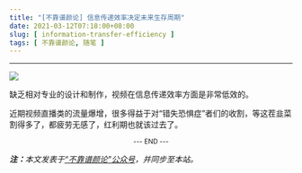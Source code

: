 ```yaml
---
title: "[不靠谱颜论] 信息传递效率决定未来生存周期"
date: 2021-03-12T07:18:00+08:00
slug: [ information-transfer-efficiency ]
tags: [ 不靠谱颜论, 随笔 ]
---
```


---

<img src="images/2021-03-12/cover.png" style="max-width:300px"/>

缺乏相对专业的设计和制作，视频在信息传递效率方面是非常低效的。

近期视频直播类的流量爆增，很多得益于对“错失恐惧症”者们的收割，等这茬韭菜割得多了，都疲劳无感了，红利期也就该过去了。

<center><small>--- END ---</small></center>

<i><b>注：</b>本文发表于[“不靠谱颜论”公众号](https://mp.weixin.qq.com/s/thmkpw9nmmCHvgYDPBztsg)，并同步至本站。</i>
